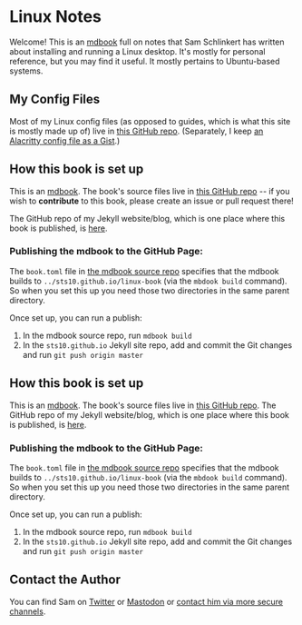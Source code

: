 # Linux Notes

Welcome! This is an [mdbook](https://github.com/rust-lang-nursery/mdBook) full on notes that Sam Schlinkert has written about installing and running a Linux desktop. It's mostly for personal reference, but you may find it useful. It mostly pertains to Ubuntu-based systems. 

## My Config Files

Most of my Linux config files (as opposed to guides, which is what this site is mostly made up of) live in [this GitHub repo](https://github.com/sts10/linux-config). (Separately, I keep [an Alacritty config file as a Gist](https://gist.github.com/sts10/df620672662fe4c6f03ac296a02b8e72).)

## How this book is set up

This is an [mdbook](https://github.com/rust-lang-nursery/mdBook). The book's source files live in [this GitHub repo](https://github.com/sts10/linux-notes-mdbook) -- if you wish to **contribute** to this book, please create an issue or pull request there!

The GitHub repo of my Jekyll website/blog, which is one place where this book is published, is [here](https://github.com/sts10/sts10.github.io).

### Publishing the mdbook to the GitHub Page: 

The `book.toml` file in [the mdbook source repo](https://github.com/sts10/linux-notes-mdbook) specifies that the mdbook builds to `../sts10.github.io/linux-book` (via the `mbdook build` command). So when you set this up you need those two directories in the same parent directory.

Once set up, you can run a publish: 

1. In the mdbook source repo, run `mdbook build`
2. In the `sts10.github.io` Jekyll site repo, add and commit the Git changes and run `git push origin master`
## How this book is set up

This is an [mdbook](https://github.com/rust-lang-nursery/mdBook). The book's source files live in [this GitHub repo](https://github.com/sts10/linux-notes-mdbook). The GitHub repo of my Jekyll website/blog, which is one place where this book is published, is [here](https://github.com/sts10/sts10.github.io).

### Publishing the mdbook to the GitHub Page: 

The `book.toml` file in [the mdbook source repo](https://github.com/sts10/linux-notes-mdbook) specifies that the mdbook builds to `../sts10.github.io/linux-book` (via the `mbdook build` command). So when you set this up you need those two directories in the same parent directory.

Once set up, you can run a publish: 

1. In the mdbook source repo, run `mdbook build`
2. In the `sts10.github.io` Jekyll site repo, add and commit the Git changes and run `git push origin master`

## Contact the Author

You can find Sam on [Twitter](https://twitter.com/sts10) or [Mastodon](https://octodon.social/@schlink) or [contact him via more secure channels](https://gist.github.com/sts10/4a4e01021b3a5ad42e9b73e0abd7b7e3).
